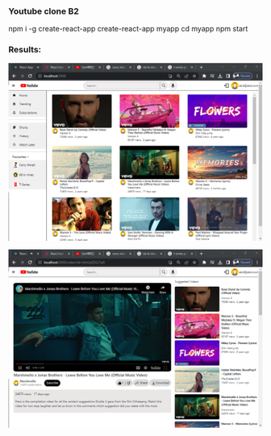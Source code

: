 ### Youtube clone B2


npm i -g create-react-app
create-react-app myapp
cd myapp
npm start

### Results:

![Home Page](src\images\youtubecloneb2-home-page.png?raw=true "Home page")

![Video Page](src\images\youtubecloneb2-video-page.png?raw=true "Video page")